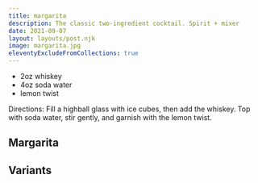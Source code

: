 ```yaml
---
title: margarita
description: The classic two-ingredient cocktail. Spirit + mixer
date: 2021-09-07
layout: layouts/post.njk
image: margarita.jpg
eleventyExcludeFromCollections: true
---
```

 - 2oz whiskey
 - 4oz soda water
 - lemon twist

 Directions: Fill a highball glass with ice cubes, then add the whiskey. Top with soda water, stir gently, and garnish with the lemon twist.

## Margarita



## Variants

